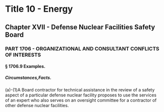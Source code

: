 
# Title 10 - Energy
## Chapter XVII - Defense Nuclear Facilities Safety Board
### PART 1706 - ORGANIZATIONAL AND CONSULTANT CONFLICTS OF INTERESTS
#### § 1706.9 Examples.
##### Circumstances,Facts.

(a)-(1)A Board contractor for technical assistance in the review of a safety aspect of a particular defense nuclear facility proposes to use the services of an expert who also serves on an oversight committee for a contractor of other defense nuclear facilities.

